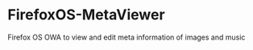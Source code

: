 FirefoxOS-MetaViewer
====================

Firefox OS OWA to view and edit meta information of images and music
